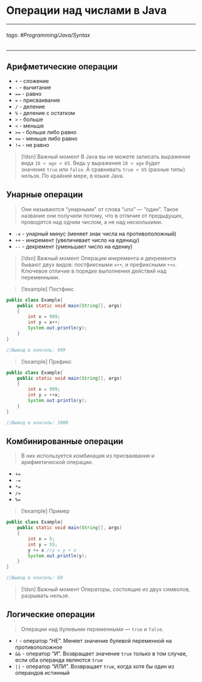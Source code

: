 # Операции над числами в Java
***
###### tags: #Programming/Java/Syntax 
***
## Арифметические операции
- `+` - сложение
- `-` - вычитание
- `==` - равно
- `=` - присваивание
- `/` - деление
- `%` - деление с остатком
- `>` - больше
- `<` - меньше
- `>=` - больше либо равно
- `<=` - меньше либо равно
- `!=` - не равно

>[!dsn] Важный момент
>В Java вы не можете записать выражение вида `18 < age < 65`. Ведь у выражения `18 < age` будет значение `true` или `false`. А сравнивать `true < 65` (разные типы) нельзя. По крайней мере, в языке Java.
## Унарные операции
>Они называются “унарными” от слова “uno” — “один”. Такое название они получили потому, что в отличие от предыдущих, проводятся над одним числом, а не над несколькими.
- `-x` - унарный минус (меняет знак числа на противоположный)
- `++` - инкремент (увеличивает число на еденицу)
- `--` - декремент (уменьшает число на едениу)

>[!dsn] Важный момент
> Операции инкремента и декремента бывают двух видов: постфиксными `x++`, и префиксными `++x`. Ключевое отличие в порядке выполнения действий над переменными.

>[!example] Постфикс
```java
public class Example{
	public static void main(String[], args)
	{
		int x = 999; 
		int y = x++; 
		System.out.println(y);
	}
}

//Вывод в консоль: 999
```
>[!example] Префикс
```java
public class Example{
	public static void main(String[], args)
	{
		int x = 999;
		int y = ++x; 
		System.out.println(y);
	}
}

//Вывод в консоль: 1000
```
## Комбинированные операции
>В них используется комбинация из присваивания и арифметической операции.
-  `+=`
- `-=`
- `*=`
- `/=`
- `%=`

>[!example] Пример
```java
public class Example{
	public static void main(String[], args)
	{
		int x = 5;
		int y = 55;
		y += x //y = y + x
		System.out.println(y);
	}
}

//Вывод в консоль: 60
```
>[!dsn] Важный момент
>Операторы, состоящие из двух символов, разрывать нельзя.
## Логические операции
> Операции над булевыми переменными — `true` и `false`.
- `!` - оператор “НЕ”. Меняет значение булевой переменной на противоположное
- `&&` - оператор “И”. Возвращает значение `true` только в том случае, если оба операнда являются `true`
- `||` - оператор “ИЛИ”. Возвращает `true`, когда хотя бы один из операндов истинный

